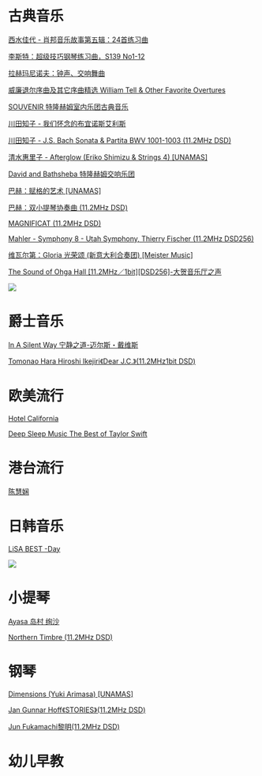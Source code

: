 # 古典音乐

[西水佳代 - 肖邦音乐故事第五辑：24首练习曲](https://pan.baidu.com/s/1Gst9M4BC2u4EblsDq5Mjng)

[李斯特：超级技巧钢琴练习曲，S139 No1-12](https://pan.baidu.com/s/16WXtJzAwcONSOuPq5w8Eiw)

[拉赫玛尼诺夫：钟声、交响舞曲](https://pan.baidu.com/s/1f8MnUtEBBTKFvTrPZcXIzQ)

[威廉退尔序曲及其它序曲精选 William Tell & Other Favorite Overtures](https://pan.baidu.com/s/1PDeyTtcf44-d5RTotp72wg)

[SOUVENIR 特隆赫姆室内乐团古典音乐](https://pan.baidu.com/s/1pWRzEO1e4y65K2QSenX9OA)

[川田知子 - 我们怀念的布宜诺斯艾利斯](https://pan.baidu.com/s/1Q0YnDokWaJVaNWDGrHqAlA)

[川田知子 - J.S. Bach Sonata & Partita BWV 1001-1003 (11.2MHz DSD)](https://pan.baidu.com/s/1ZKNLV-3I_DjjumhkOr9B2A)

[清水惠里子  -  Afterglow (Eriko Shimizu & Strings 4) [UNAMAS]](https://pan.baidu.com/s/1D17883lB-sXHwUK5oXvfCw)

[David and Bathsheba 特隆赫姆交响乐团](https://pan.baidu.com/s/1f7m8YD1kGieDCRRmq_DEGg)

[巴赫：赋格的艺术 [UNAMAS]](https://pan.baidu.com/s/1gKYkOnMcRjnCHa_hE55-pQ)

[巴赫：双小提琴协奏曲 (11.2MHz DSD)](https://pan.baidu.com/s/105qxmp1gWw0zrxXpBaWWgA)

[MAGNIFICAT (11.2MHz DSD)](https://pan.baidu.com/s/1agZVTA-6aqKDNWkhP-FWvg)

[Mahler - Symphony 8 - Utah Symphony, Thierry Fischer (11.2MHz DSD256)](https://pan.baidu.com/s/1pMB5xEnXG_QheUGe5cMUaQ)

[维瓦尔第：Gloria 光荣颂 (新意大利合奏团) [Meister Music]](https://pan.baidu.com/s/14J8b3iFDGYh3fwv-edPEYg)

[The Sound of Ohga Hall [11.2MHz／1bit][DSD256]-大贺音乐厅之声](https://pan.baidu.com/s/1SAiSCFr_qzeg8TeFwcDO1Q)

![](https://i.loli.net/2019/09/28/kaAO27hRQNv8quS.jpg)


# 爵士音乐

[In A Silent Way 宁静之道-迈尔斯・戴维斯](https://pan.baidu.com/s/1lsou4E_h2lj2IVSuEeOtCQ)

[Tomonao Hara Hiroshi Ikejiri《Dear J.C.》(11.2MHz1bit DSD)](https://pan.baidu.com/s/19Ee1wPjbnZrm7sEkBWJSZA)

# 欧美流行

[Hotel California](https://pan.baidu.com/s/1XVwVaHNTgvjq_wWy-NldnA)

[Deep Sleep Music The Best of Taylor Swift](https://pan.baidu.com/s/1krKUDZlM7f-G3eOMcJfwEQ)

# 港台流行

[陈慧娴](https://pan.baidu.com/s/1XRJJYuXnfD-pOWmH2-hAMg)

# 日韩音乐

[LiSA BEST -Day](https://pan.baidu.com/s/1z0QBtI3CeEbcaWxQM6CvOg)

![](https://i.loli.net/2019/09/28/MX458purPfNQtcv.jpg)

# 小提琴

[Ayasa 岛村 绚沙](https://pan.baidu.com/s/1X4kWTyesE6XSjq9tINbEFw)

[Northern Timbre (11.2MHz DSD)](https://pan.baidu.com/s/1eiEDtk3Io4hMxfz5rbdxlQ)

# 钢琴

[Dimensions (Yuki Arimasa) [UNAMAS]](https://pan.baidu.com/s/1uTr2abIO8ZBx-mAxAxFCpw)

[Jan Gunnar Hoff《STORIES》(11.2MHz DSD)](https://pan.baidu.com/s/19IokOpTCjckgTLH__WKDgw)

[Jun Fukamachi黎明(11.2MHz DSD)](https://pan.baidu.com/s/1_NVoigU8NZu1kr6tpoFQ4g)

# 幼儿早教



